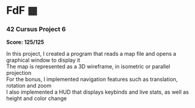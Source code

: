 # FdF ▦ 

### 42 Cursus Project 6

**Score: 125/125**

In this project, I created a program that reads a map file and opens a graphical window to display it <br/>
The map is represented as a 3D wireframe, in isometric or parallel projection <br/>
For the bonus, I implemented navigation features such as translation, rotation and zoom <br/>
I also implemented a HUD that displays keybinds and live stats, as well as height and color change

